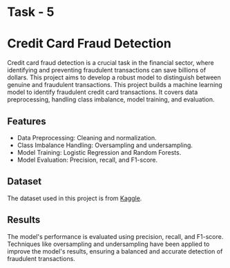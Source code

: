 # Task - 5
# Credit Card Fraud Detection

Credit card fraud detection is a crucial task in the financial sector, where identifying and preventing fraudulent transactions can save billions of dollars. This project aims to develop a robust model to distinguish between genuine and fraudulent transactions.
This project builds a machine learning model to identify fraudulent credit card transactions. It covers data preprocessing, handling class imbalance, model training, and evaluation.

## Features
- Data Preprocessing: Cleaning and normalization.
- Class Imbalance Handling: Oversampling and undersampling.
- Model Training: Logistic Regression and Random Forests.
- Model Evaluation: Precision, recall, and F1-score.

## Dataset
The dataset used in this project is from [Kaggle](https://www.kaggle.com/datasets/mlg-ulb/creditcardfraud).
## Results
The model's performance is evaluated using precision, recall, and F1-score. Techniques like oversampling and undersampling have been applied to improve the model's results, ensuring a balanced and accurate detection of fraudulent transactions.

